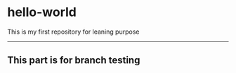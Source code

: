 # hello-world
This is my first repository for leaning purpose

-----------------------------------------------
This part is for branch testing
-----------------------------------------------
